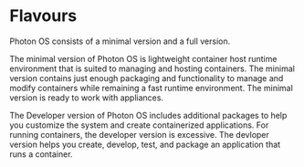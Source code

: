 # Flavours

Photon OS consists of a minimal version and a full version. 

The minimal version of Photon OS is lightweight container host runtime environment that is suited to managing and hosting containers. The minimal version contains just enough packaging and functionality to manage and modify containers while remaining a fast runtime environment. The minimal version is ready to work with appliances. 

The Developer version of Photon OS includes additional packages to help you customize the system and create containerized applications. For running containers, the developer version is excessive. The devloper version helps you create, develop, test, and package an application that runs a container. 